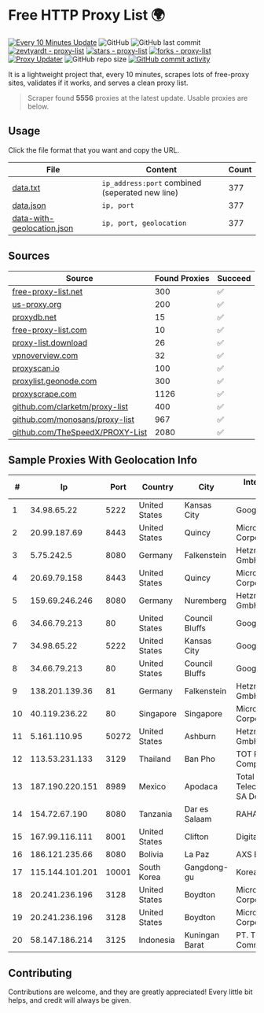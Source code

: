 
# Free HTTP Proxy List 🌍

[![Every 10 Minutes Update](https://github.com/mertguvencli/http-proxy-list/actions/workflows/main.yml/badge.svg?branch=main)](https://github.com/mertguvencli/http-proxy-list/actions/workflows/main.yml)
![GitHub](https://img.shields.io/github/license/mertguvencli/http-proxy-list)
![GitHub last commit](https://img.shields.io/github/last-commit/mertguvencli/http-proxy-list)
[![zevtyardt - proxy-list](https://img.shields.io/static/v1?label=zevtyardt&message=proxy-list&color=blue&logo=github)](https://github.com/zevtyardt/proxy-list "Go to GitHub repo")
[![stars - proxy-list](https://img.shields.io/github/stars/zevtyardt/proxy-list?style=social)](https://github.com/zevtyardt/proxy-list)
[![forks - proxy-list](https://img.shields.io/github/forks/zevtyardt/proxy-list?style=social)](https://github.com/zevtyardt/proxy-list)
[![Proxy Updater](https://github.com/zevtyardt/proxy-list/workflows/Proxy%20Updater/badge.svg)](https://github.com/zevtyardt/proxy-list/actions?query=workflow:"Proxy+Updater")
![GitHub repo size](https://img.shields.io/github/repo-size/zevtyardt/proxy-list)
[![GitHub commit activity](https://img.shields.io/github/commit-activity/m/zevtyardt/proxy-list?logo=commits)](https://github.com/zevtyardt/proxy-list/commits/main)

It is a lightweight project that, every 10 minutes, scrapes lots of free-proxy sites, validates if it works, and serves a clean proxy list.

> Scraper found **5556** proxies at the latest update. Usable proxies are below.

## Usage

Click the file format that you want and copy the URL.

|File|Content|Count|
|----|-------|-----|
|[data.txt](https://raw.githubusercontent.com/mertguvencli/http-proxy-list/main/proxy-list/data.txt)|`ip_address:port` combined (seperated new line)|377|
|[data.json](https://raw.githubusercontent.com/mertguvencli/http-proxy-list/main/proxy-list/data.json)|`ip, port`|377|
|[data-with-geolocation.json](https://raw.githubusercontent.com/mertguvencli/http-proxy-list/main/proxy-list/data-with-geolocation.json)|`ip, port, geolocation`|377|

## Sources

|Source|Found Proxies|Succeed|
|------|-------------|-------|
|[free-proxy-list.net](https://free-proxy-list.net)|300|✅|
|[us-proxy.org](https://www.us-proxy.org)|200|✅|
|[proxydb.net](http://proxydb.net)|15|✅|
|[free-proxy-list.com](https://free-proxy-list.com/?page=&port=&type%5B%5D=http&type%5B%5D=https&up_time=0&search=Search)|10|✅|
|[proxy-list.download](https://www.proxy-list.download/HTTP)|26|✅|
|[vpnoverview.com](https://vpnoverview.com/privacy/anonymous-browsing/free-proxy-servers)|32|✅|
|[proxyscan.io](https://www.proxyscan.io)|100|✅|
|[proxylist.geonode.com](https://proxylist.geonode.com/api/proxy-list?limit=300&page=1&sort_by=lastChecked&sort_type=desc&protocols=http,https)|300|✅|
|[proxyscrape.com](https://api.proxyscrape.com/v2/?request=displayproxies&protocol=http&timeout=10000&country=all&ssl=all&anonymity=all)|1126|✅|
|[github.com/clarketm/proxy-list](https://raw.githubusercontent.com/clarketm/proxy-list/master/proxy-list-raw.txt)|400|✅|
|[github.com/monosans/proxy-list](https://raw.githubusercontent.com/monosans/proxy-list/main/proxies/http.txt)|967|✅|
|[github.com/TheSpeedX/PROXY-List](https://raw.githubusercontent.com/TheSpeedX/PROXY-List/master/http.txt)|2080|✅|


## Sample Proxies With Geolocation Info

|#|Ip|Port|Country|City|Internet Service Provider|
|-|--|----|-------|----|-------------------------|
|1|34.98.65.22|5222|United States|Kansas City|Google LLC|
|2|20.99.187.69|8443|United States|Quincy|Microsoft Corporation|
|3|5.75.242.5|8080|Germany|Falkenstein|Hetzner Online GmbH|
|4|20.69.79.158|8443|United States|Quincy|Microsoft Corporation|
|5|159.69.246.246|8080|Germany|Nuremberg|Hetzner Online GmbH|
|6|34.66.79.213|80|United States|Council Bluffs|Google LLC|
|7|34.98.65.22|5222|United States|Kansas City|Google LLC|
|8|34.66.79.213|80|United States|Council Bluffs|Google LLC|
|9|138.201.139.36|81|Germany|Falkenstein|Hetzner Online GmbH|
|10|40.119.236.22|80|Singapore|Singapore|Microsoft Corporation|
|11|5.161.110.95|50272|United States|Ashburn|Hetzner Online GmbH|
|12|113.53.231.133|3129|Thailand|Ban Pho|TOT Public Company Limited|
|13|187.190.220.151|8989|Mexico|Apodaca|Total Play Telecomunicaciones SA De CV|
|14|154.72.67.190|8080|Tanzania|Dar es Salaam|RAHA-LTZ|
|15|167.99.116.111|8001|United States|Clifton|DigitalOcean, LLC|
|16|186.121.235.66|8080|Bolivia|La Paz|AXS Bolivia S. A.|
|17|115.144.101.201|10001|South Korea|Gangdong-gu|Korea Telecom|
|18|20.241.236.196|3128|United States|Boydton|Microsoft Corporation|
|19|20.241.236.196|3128|United States|Boydton|Microsoft Corporation|
|20|58.147.186.214|3125|Indonesia|Kuningan Barat|PT. Transhybrid Communication|



## Contributing

Contributions are welcome, and they are greatly appreciated! Every
little bit helps, and credit will always be given.

